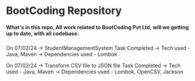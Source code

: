 <h1 align="left">BootCoding Repository</h1>

<h4 align="left">
  What's in this repo, All work related to BootCoding Pvt Ltd, will we getting up to date, with all codebase.
</h4>
  
###

<p align="left">
  On 07/02/24 -> StudentManagementSystem Task Completed -> Tech used - Java, Maven -> Dependencies used - Lombok
</p>

<p align-"left">
  On 07/02/24 -> Transform CSV file to JSON file Task Completed -> Tech used - Java, Maven -> Dependencies used - Lombok, OpenCSV, Jackson
</p>
  
